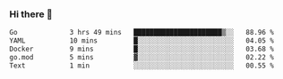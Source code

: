 ### Hi there 👋

<!--
**yeya24/yeya24** is a ✨ _special_ ✨ repository because its `README.md` (this file) appears on your GitHub profile.

Here are some ideas to get you started:

- 🔭 I’m currently working on ...
- 🌱 I’m currently learning ...
- 👯 I’m looking to collaborate on ...
- 🤔 I’m looking for help with ...
- 💬 Ask me about ...
- 📫 How to reach me: ...
- 😄 Pronouns: ...
- ⚡ Fun fact: ...
-->

<!--START_SECTION:waka-->

```txt
Go             3 hrs 49 mins   ██████████████████████▒░░   88.96 %
YAML           10 mins         █░░░░░░░░░░░░░░░░░░░░░░░░   04.05 %
Docker         9 mins          █░░░░░░░░░░░░░░░░░░░░░░░░   03.68 %
go.mod         5 mins          ▓░░░░░░░░░░░░░░░░░░░░░░░░   02.22 %
Text           1 min           ░░░░░░░░░░░░░░░░░░░░░░░░░   00.55 %
```

<!--END_SECTION:waka-->
